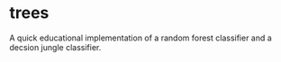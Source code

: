 trees
=====

A quick educational implementation of a random forest classifier and a decsion jungle classifier.
